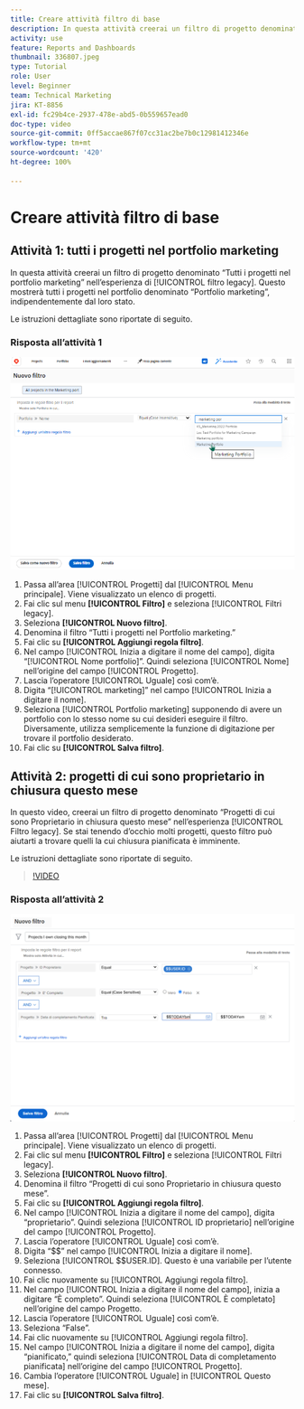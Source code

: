 ```yaml
---
title: Creare attività filtro di base
description: In questa attività creerai un filtro di progetto denominato “Progetti di cui sono Proprietario in chiusura questo mese”.
activity: use
feature: Reports and Dashboards
thumbnail: 336807.jpeg
type: Tutorial
role: User
level: Beginner
team: Technical Marketing
jira: KT-8856
exl-id: fc29b4ce-2937-478e-abd5-0b559657ead0
doc-type: video
source-git-commit: 0ff5accae867f07cc31ac2be7b0c12981412346e
workflow-type: tm+mt
source-wordcount: '420'
ht-degree: 100%

---
```


# Creare attività filtro di base

## Attività 1: tutti i progetti nel portfolio marketing

In questa attività creerai un filtro di progetto denominato “Tutti i progetti nel portfolio marketing” nell’esperienza di [!UICONTROL filtro legacy]. Questo mostrerà tutti i progetti nel portfolio denominato “Portfolio marketing”, indipendentemente dal loro stato.

Le istruzioni dettagliate sono riportate di seguito.

### Risposta all’attività 1

![Immagine della schermata per creare un nuovo filtro](assets/basic-filter-activity-1.png)

1. Passa all’area [!UICONTROL Progetti] dal [!UICONTROL Menu principale]. Viene visualizzato un elenco di progetti.
1. Fai clic sul menu **[!UICONTROL Filtro]** e seleziona [!UICONTROL Filtri legacy].
1. Seleziona **[!UICONTROL Nuovo filtro]**.
1. Denomina il filtro “Tutti i progetti nel Portfolio marketing.”
1. Fai clic su **[!UICONTROL Aggiungi regola filtro]**.
1. Nel campo [!UICONTROL Inizia a digitare il nome del campo], digita “[!UICONTROL Nome portfolio]”. Quindi seleziona [!UICONTROL Nome] nell’origine del campo [!UICONTROL Progetto].
1. Lascia l’operatore [!UICONTROL Uguale] così com’è.
1. Digita “[!UICONTROL marketing]” nel campo [!UICONTROL Inizia a digitare il nome].
1. Seleziona [!UICONTROL Portfolio marketing] supponendo di avere un portfolio con lo stesso nome su cui desideri eseguire il filtro. Diversamente, utilizza semplicemente la funzione di digitazione per trovare il portfolio desiderato.
1. Fai clic su **[!UICONTROL Salva filtro]**.

## Attività 2: progetti di cui sono proprietario in chiusura questo mese

In questo video, creerai un filtro di progetto denominato “Progetti di cui sono Proprietario in chiusura questo mese” nell’esperienza [!UICONTROL Filtro legacy]. Se stai tenendo d’occhio molti progetti, questo filtro può aiutarti a trovare quelli la cui chiusura pianificata è imminente.

Le istruzioni dettagliate sono riportate di seguito.

>[!VIDEO](https://video.tv.adobe.com/v/336807/?quality=12&learn=on)

### Risposta all’attività 2

![Immagine della schermata per creare un nuovo filtro](assets/basic-filter-activity-updated-6-15-21.png)

1. Passa all’area [!UICONTROL Progetti] dal [!UICONTROL Menu principale]. Viene visualizzato un elenco di progetti.
1. Fai clic sul menu **[!UICONTROL Filtro]** e seleziona [!UICONTROL Filtri legacy].
1. Seleziona **[!UICONTROL Nuovo filtro]**.
1. Denomina il filtro “Progetti di cui sono Proprietario in chiusura questo mese”.
1. Fai clic su **[!UICONTROL Aggiungi regola filtro]**.
1. Nel campo [!UICONTROL Inizia a digitare il nome del campo], digita “proprietario”. Quindi seleziona [!UICONTROL ID proprietario] nell’origine del campo [!UICONTROL Progetto].
1. Lascia l’operatore [!UICONTROL Uguale] così com’è.
1. Digita “$$” nel campo [!UICONTROL Inizia a digitare il nome].
1. Seleziona [!UICONTROL $$USER.ID]. Questo è una variabile per l’utente connesso.
1. Fai clic nuovamente su [!UICONTROL Aggiungi regola filtro].
1. Nel campo [!UICONTROL Inizia a digitare il nome del campo], inizia a digitare “È completo”. Quindi seleziona [!UICONTROL È completato] nell’origine del campo Progetto.
1. Lascia l’operatore [!UICONTROL Uguale] così com’è.
1. Seleziona “False”.
1. Fai clic nuovamente su [!UICONTROL Aggiungi regola filtro].
1. Nel campo [!UICONTROL Inizia a digitare il nome del campo], digita “pianificato,” quindi seleziona [!UICONTROL Data di completamento pianificata] nell’origine del campo [!UICONTROL Progetto].
1. Cambia l’operatore [!UICONTROL Uguale] in [!UICONTROL Questo mese].
1. Fai clic su **[!UICONTROL Salva filtro]**.
